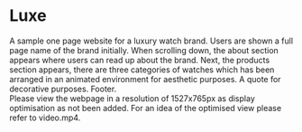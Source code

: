 # Luxe
A sample one page website for a luxury watch brand.
Users are shown a full page name of the brand initially.
When scrolling down, the about section appears where users can read up about the brand.
Next, the products section appears, there are three categories of watches which has been arranged in an animated environment for aesthetic purposes.
A quote for decorative purposes.
Footer.
<br> Please view the webpage in a resolution of 1527x765px as display optimisation as not been added. For an idea of the optimised view please refer to video.mp4.
